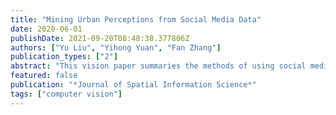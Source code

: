 ```yaml
---
title: "Mining Urban Perceptions from Social Media Data"
date: 2020-06-01
publishDate: 2021-09-20T08:48:38.377806Z
authors: ["Yu Liu", "Yihong Yuan", "Fan Zhang"]
publication_types: ["2"]
abstract: "This vision paper summaries the methods of using social media data (SMD) to measure urban perceptions. We highlight two major types of data sources (i.e., texts and imagery) and two corresponding techniques (i.e., natural language processing and computer vision). Recognizing the data quality issues of SMD, we propose three criteria for improving the reliability of SMD-based studies. In addition, integrating multi-source data is a promising approach to mitigating the data quality problems."
featured: false
publication: "*Journal of Spatial Information Science*"
tags: ["computer vision"]
---
```


